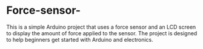 # Force-sensor-
 This is a simple Arduino project that uses a force sensor and an LCD screen to display the amount of force applied to the sensor. The project is designed to help beginners get started with Arduino and electronics.
